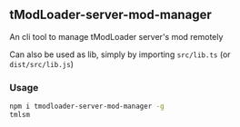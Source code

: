 ## tModLoader-server-mod-manager

An cli tool to manage tModLoader server's mod remotely

Can also be used as lib, simply by importing `src/lib.ts` (or `dist/src/lib.js`)

### Usage

```bash
npm i tmodloader-server-mod-manager -g
tmlsm
```
